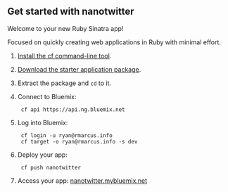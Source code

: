 Get started with nanotwitter
-----------------------------------
Welcome to your new Ruby Sinatra app!

Focused on quickly creating web applications in Ruby with minimal effort.

1. [Install the cf command-line tool](https://www.ng.bluemix.net/docs/#starters/BuildingWeb.html#install_cf).
2. [Download the starter application package](https://ace.ng.bluemix.net:443/rest/../rest/apps/e87c4bba-25bb-4584-a99b-e312bfe62b72/starter-download).
3. Extract the package and `cd` to it.
4. Connect to Bluemix:

		cf api https://api.ng.bluemix.net

5. Log into Bluemix:

		cf login -u ryan@rmarcus.info
		cf target -o ryan@rmarcus.info -s dev

6. Deploy your app:

		cf push nanotwitter

7. Access your app: [nanotwitter.mybluemix.net](//nanotwitter.mybluemix.net)
